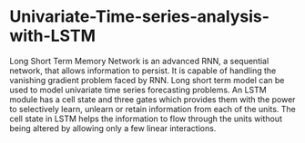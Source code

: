 # Univariate-Time-series-analysis-with-LSTM
Long Short Term Memory Network is an advanced RNN, a sequential network, that allows information to persist. It is capable of handling the vanishing gradient problem faced by RNN. Long short term model can be used to model univariate time series forecasting problems. An LSTM module has a cell state and three gates which provides them with the power to selectively learn, unlearn or retain information from each of the units. The cell state in LSTM helps the information to flow through the units without being altered by allowing only a few linear interactions.
